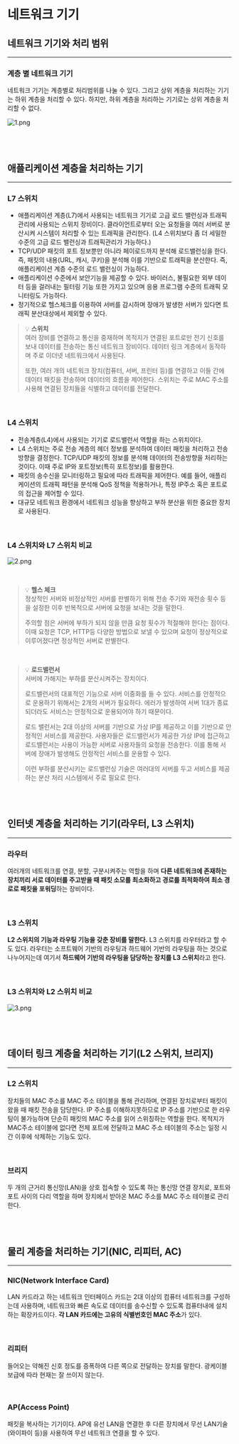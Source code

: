 # 네트워크 기기

## 네트워크 기기와 처리 범위

---

### 계층 별 네트워크 기기

네트워크 기기는 계층별로 처리범위를 나눌 수 있다. 그리고 상위 계층을 처리하는 기기는 하위 계층을 처리할 수 있다. 하지만, 하위 계층을 처리하는 기기로는 상위 계층을 처리할 수 없다.

![1.png](/2.%20Network/3.%20%EB%84%A4%ED%8A%B8%EC%9B%8C%ED%81%AC%20%EA%B8%B0%EA%B8%B0/MinSu/img/1.png)

<br><br>

## 애플리케이션 계층을 처리하는 기기

---

### L7 스위치

- 애플리케이션 계층(L7)에서 사용되는 네트워크 기기로 고급 로드 밸런싱과 트래픽 관리에 사용되는 스위치 장비이다. 클라이언트로부터 오는 요청들을 여러 서버로 분산시켜 시스템이 처리할 수 있는 트래픽을 관리한다. (L4 스위치보다 좀 더 세밀한 수준의 고급 로드 밸런싱과 트래픽관리가 가능하다.)
- TCP/UDP 패킷의 포트 정보뿐만 아니라 페이로드까지 분석해 로드밸런싱을 한다. 즉, 패킷의 내용(URL, 캐시, 쿠키)을 분석해 이를 기반으로 트래픽을 분산한다. 즉, 애플리케이션 계층 수준의 로드 밸런싱이 가능하다.
- 애플리케이션 수준에서 보안기능을 제공할 수 있다. 바이러스, 불필요한 외부 데이터 등을 걸러내는 필터링 기능 또한 가지고 있으며 응용 프로그램 수준의 트래픽 모니터링도 가능하다.
- 정기적으로 헬스체크를 이용하여 서버를 감시하며 장애가 발생한 서버가 있다면 트래픽 분산대상에서 제외할 수 있다.

> 💡 **스위치** <br>여러 장비를 연결하고 통신을 중재하며 목적지가 연결된 포트로만 전기 신호를 보내 데이터를 전송하는 통신 네트워크 장비이다. 데이터 링크 계층에서 동작하며 주로 이더넷 네트워크에서 사용된다.
>
> 또한, 여러 개의 네트워크 장치(컴퓨터, 서버, 프린터 등)를 연결하고 이들 간에 데이터 패킷을 전송하며 데이터의 흐름을 제어한다. 스위치는 주로 MAC 주소를 사용해 연결된 장치들을 식별하고 데이터를 전달한다.

<br>

### L4 스위치

- 전송계층(L4)에서 사용되는 기기로 로드밸런서 역할을 하는 스위치이다.
- L4 스위치는 주로 전송 계층의 헤더 정보를 분석하여 데이터 패킷을 처리하고 전송 방향을 결정한다. TCP/UDP 패킷의 정보를 분석해 데이터의 전송방향을 처리하는 것이다. 이때 주로 IP와 포트정보(특히 포트정보)를 활용한다.
- 패킷의 송수신을 모니터링하고 필요에 따라 트래픽을 제어한다. 예를 들어, 애플리케이션의 트래픽 패턴을 분석해 QoS 정책을 적용하거나, 특정 IP주소 혹은 포트로의 접근을 제어할 수 있다.
- 대규모 네트워크 환경에서 네트워크 성능을 향상하고 부하 분산을 위한 중요한 장치로 사용된다.

<br>

### L4 스위치와 L7 스위치 비교

![2.png](/2.%20Network/3.%20%EB%84%A4%ED%8A%B8%EC%9B%8C%ED%81%AC%20%EA%B8%B0%EA%B8%B0/MinSu/img/2.png)

<br>

> 💡 **헬스 체크** <br>정상적인 서버와 비정상적인 서버를 판별하기 위해 전송 주기와 재전송 횟수 등을 설정한 이후 반복적으로 서버에 요청을 보내는 것을 말한다.
>
> 주의할 점은 서버에 부하가 되지 않을 만큼 요청 횟수가 적절해야 한다는 점이다. 이때 요청은 TCP, HTTP등 다양한 방법으로 보낼 수 있으며 요청이 정상적으로 이루어졌다면 정상적인 서버로 판별한다.

<br>

> 💡 **로드밸런서** <br>서버에 가해지는 부하를 분산시켜주는 장치이다.<br>
>
> 로드밸런서의 대표적인 기능으로 서버 이중화를 들 수 있다. 서비스를 안정적으로 운용하기 위해서는 2개의 서버가 필요하다. 에러가 발생하여 서버 1대가 종료되더라도 서비스는 안정적으로 운용되어야 하기 때문이다.
>
> 로드 밸런서는 2대 이상의 서버를 기반으로 가상 IP를 제공하고 이를 기반으로 안정적인 서비스를 제공한다. 사용자들은 로드밸런서가 제공한 가상 IP에 접근하고 로드밸런서는 사용이 가능한 서버로 사용자들의 요청을 전송한다. 이를 통해 서버에 장애가 발생해도 안정적인 서비스를 운용할 수 있다.
>
> 이런 부하를 분산시키는 로드밸런싱 기술은 여러대의 서버를 두고 서비스를 제공하는 분산 처리 시스템에서 주로 필요로 한다.

<br><br>

## 인터넷 계층을 처리하는 기기(라우터, L3 스위치)

---

### 라우터

여러개의 네트워크를 연결, 분할, 구분시켜주는 역할을 하며 **다른 네트워크에 존재하는 장치끼리 서로 데이터를 주고받을 때 패킷 소모를 최소화하고 경로를 최적화하여 최소 경로로 패킷을 포워딩**하는 장비이다.

<br>

### L3 스위치

**L2 스위치의 기능과 라우팅 기능을 갖춘 장비를 말한다.** L3 스위치를 라우터라고 할 수도 있다. 라우터는 소프트웨어 기반의 라우팅과 하드웨어 기반의 라우팅을 하는 것으로 나누어지는데 여기서 **하드웨어 기반의 라우팅을 담당하는 장치를 L3 스위치**라고 한다.

<br>

### L3 스위치와 L2 스위치 비교

![3.png](/2.%20Network/3.%20%EB%84%A4%ED%8A%B8%EC%9B%8C%ED%81%AC%20%EA%B8%B0%EA%B8%B0/MinSu/img/3.png)

<br><br>

## 데이터 링크 계층을 처리하는 기기(L2 스위치, 브리지)

---

### L2 스위치

장치들의 MAC 주소를 MAC 주소 테이블을 통해 관리하며, 연결된 장치로부터 패킷이 왔을 때 패킷 전송을 담당한다. IP 주소를 이해하지못하므로 IP 주소를 기반으로 한 라우팅이 불가능하며 단순히 패킷의 MAC 주소를 읽어 스위칭하는 역할을 한다. 목적지가 MAC주소 테이블에 없다면 전체 포트에 전달하고 MAC 주소 테이블의 주소는 일정 시간 이후에 삭제하는 기능도 있다.

<br>

### 브리지

두 개의 근거리 통신망(LAN)을 상호 접속할 수 있도록 하는 통신망 연결 장치로, 포트와 포트 사이의 다리 역할을 하며 장치에서 받아온 MAC 주소를 MAC 주소 테이블로 관리한다.

<br><br>

## 물리 계층을 처리하는 기기(NIC, 리피터, AC)

---

### NIC(Network Interface Card)

LAN 카드라고 하는 네트워크 인터페이스 카드는 2대 이상의 컴퓨터 네트워크를 구성하는데 사용하며, 네트워크와 빠른 속도로 데이터를 송수신할 수 있도록 컴퓨터내에 설치하는 확장카드이다. **각 LAN 카드에는 고유의 식별번호인 MAC 주소**가 있다.

<br>

### 리피터

들어오는 약해진 신호 정도를 증폭하여 다른 쪽으로 전달하는 장치를 말한다. 광케이블 보급에 따라 현재는 잘 쓰이지 않는다.

<br>

### AP(Access Point)

패킷을 복사하는 기기이다. AP에 유선 LAN을 연결한 후 다른 장치에서 무선 LAN기술(와이파이 등)을 사용하여 무선 네트워크 연결을 할 수 있다.

